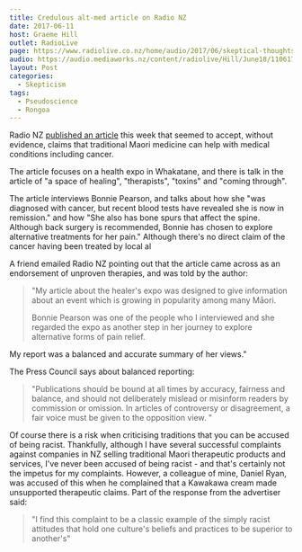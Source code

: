 ```yaml
---
title: Credulous alt-med article on Radio NZ
date: 2017-06-11
host: Graeme Hill
outlet: RadioLive
page: https://www.radiolive.co.nz/home/audio/2017/06/skeptical-thoughts.html
audio: https://audio.mediaworks.nz/content/radiolive/Hill/June18/110617_WvW_Skeptical.mp3
layout: Post
categories:
  - Skepticism
tags:
  - Pseudoscience
  - Rongoa
---
```


Radio NZ [published an article](http://www.radionz.co.nz/national/programmes/teahikaa/audio/201846807/maori-healers-share-their-work) this week that seemed to accept, without evidence, claims that traditional Maori medicine can help with medical conditions including cancer.

<!-- more -->

The article focuses on a health expo in Whakatane, and there is talk in the article of "a space of healing", "therapists", "toxins" and "coming through".

The article interviews Bonnie Pearson, and talks about how she "was diagnosed with cancer, but recent blood tests have revealed she is now in remission." and how "She also has bone spurs that affect the spine. Although back surgery is recommended, Bonnie has chosen to explore alternative treatments for her pain." Although there's no direct claim of the cancer having been treated by local al

A friend emailed Radio NZ pointing out that the article came across as an endorsement of unproven therapies, and was told by the author:

> "My article about the healer's expo was designed to give information about an event which is growing in popularity among many Māori.
>
> Bonnie Pearson was one of the people who I interviewed and she regarded the expo as another step in her journey to explore alternative forms of pain relief.

My report was a balanced and accurate summary of her views."

The Press Council says about balanced reporting:

> "Publications should be bound at all times by accuracy, fairness and balance, and should not deliberately mislead or misinform readers by commission or omission. In articles of controversy or disagreement, a fair voice must be given to the opposition view. "

Of course there is a risk when criticising traditions that you can be accused of being racist. Thankfully, although I have several successful complaints against companies in NZ selling traditional Maori therapeutic products and services, I've never been accused of being racist - and that's certainly not the impetus for my complaints. However, a colleague of mine, Daniel Ryan, was accused of this when he complained that a Kawakawa cream made unsupported therapeutic claims. Part of the response from the advertiser said:

> "I find this complaint to be a classic example of the simply racist attitudes that hold one culture's beliefs and practices to be superior to another's"
